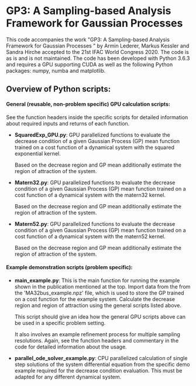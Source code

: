 # GP3: A Sampling-based Analysis Framework for Gaussian Processes  
This code accompanies the  work "GP3: A Sampling-based Analysis Framework for Gaussian Processes " by Armin Lederer, Markus Kessler and Sandra Hirche accepted to the 21st IFAC World Congress 2020. The code is as is and is not maintained. The code has been developed with Python 3.6.3 and requires a GPU supporting CUDA as well as the following Python packages: numpy, numba and matplotlib. 

## Overview of Python scripts:

#### General (reusable, non-problem specific) GPU calculation scripts:
See the function headers inside the specific scripts for detailed information about required inputs and returns of each function.

- **SquaredExp_GPU.py**: GPU parallelized functions to evaluate the decrease condition of a given Gaussian Process (GP) mean function trained on a cost function of a dynamical system with the squared exponential kernel.
  
  Based on the decrease region and GP mean additionally estimate the region of attraction of the system. 
- **Matern32.py**: GPU parallelized functions to evaluate the decrease condition of a given Gaussian Process (GP) mean function trained on a cost function of a dynamical system with the matern32 kernel.

  Based on the decrease region and GP mean additionally estimate the region of attraction of the system. 
- **Matern52.py**: GPU parallelized functions to evaluate the decrease condition of a given Gaussian Process (GP) mean function trained on a cost function of a dynamical system with the matern52 kernel.
  
  Based on the decrease region and GP mean additionally estimate the region of attraction of the system. 
 
 
   
#### Example demonstration scripts (problem specific):
- **main_example.py**: This is the main function for running the example shown in the publication mentioned at the top. Import data from the from the 'MA32bus_example.npz' file, which is used to store the GP trained on a cost function for the example system. Calculate the decrease region and region of attraction using the general scripts listed above.

  This script should give an idea how the general GPU scripts above can be used in a specific problem setting.

  It also involves an example refinement process for multiple sampling resolutions.
  Again, see the function headers and commentary in the code for detailed information about the usage.

- **parallel_ode_solver_example.py**: CPU parallelized calculation of single step solutions of the system differential equation from the specific demo example required for the decrease condition evaluation. This must be adapted for any different dynamical system.





